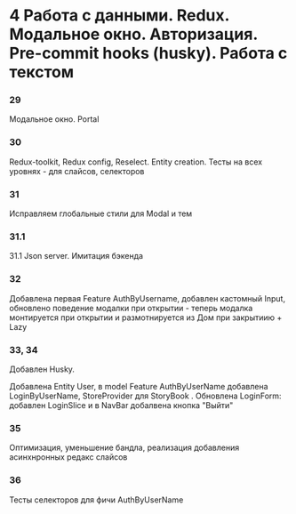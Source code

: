 # 4 Работа с данными. Redux. Модальное окно. Авторизация. Pre-commit hooks (husky). Работа с текстом

### 29

Модальное окно. Portal

### 30

Redux-toolkit, Redux config, Reselect. Entity creation. Тесты на всех уровнях - для слайсов, селекторов

### 31

Исправляем глобальные стили для Modal и тем

### 31.1

31.1 Json server. Имитация бэкенда

### 32

Добавлена первая Feature AuthByUsername, добавлен кастомный Input, обновлено поведение модалки при открытии - теперь модалка монтируется при открытии и размотнируется из Дом при закрытиию + Lazy

### 33, 34

Добавлен Husky.

Добавлена Entity User, в model Feature AuthByUserName добавлена LoginByUserName, StoreProvider для StoryBook . Обновлена LoginForm: добавлен LoginSlice и в NavBar добалвена кнопка "Выйти"

### 35

Оптимизация, уменьшение бандла, реализация добавления асинхнронных редакс слайсов

### 36

Тесты селекторов для фичи AuthByUserName
